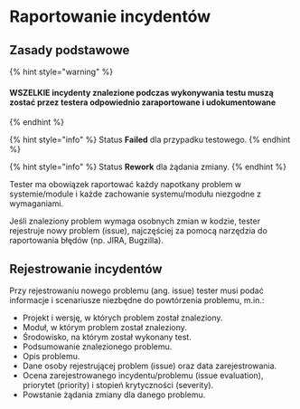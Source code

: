 # Raportowanie incydentów

## Zasady podstawowe

{% hint style="warning" %}
#### WSZELKIE incydenty znalezione podczas wykonywania testu muszą zostać przez testera odpowiednio zaraportowane i udokumentowane
{% endhint %}

{% hint style="info" %}
Status **Failed** dla przypadku testowego.
{% endhint %}

{% hint style="info" %}
Status **Rework** dla żądania zmiany.
{% endhint %}

Tester ma obowiązek raportować każdy napotkany problem w systemie/module i każde zachowanie systemu/modułu niezgodne z wymaganiami.

Jeśli znaleziony problem wymaga osobnych zmian w kodzie, tester rejestruje nowy problem \(issue\), najczęściej za pomocą narzędzia do raportowania błędów \(np. JIRA, Bugzilla\).

## Rejestrowanie incydentów

Przy rejestrowaniu nowego problemu \(ang. issue\) tester musi podać informacje i scenariusze niezbędne do powtórzenia problemu, m.in.:

* Projekt i wersję, w których problem został znaleziony.
* Moduł, w którym problem został znaleziony.
* Środowisko, na którym został wykonany test.
* Podsumowanie znalezionego problemu.
* Opis problemu.
* Dane osoby rejestrującej problem \(issue\) oraz data zarejestrowania.
* Ocena zarejestrowanego incydentu/problemu \(issue evaluation\), priorytet \(priority\) i stopień krytyczności \(severity\).
* Powstanie żądania zmiany dla danego problemu.

